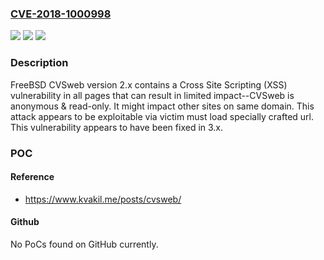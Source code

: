 ### [CVE-2018-1000998](https://cve.mitre.org/cgi-bin/cvename.cgi?name=CVE-2018-1000998)
![](https://img.shields.io/static/v1?label=Product&message=n%2Fa&color=blue)
![](https://img.shields.io/static/v1?label=Version&message=n%2Fa&color=blue)
![](https://img.shields.io/static/v1?label=Vulnerability&message=n%2Fa&color=brighgreen)

### Description

FreeBSD CVSweb version 2.x contains a Cross Site Scripting (XSS) vulnerability in all pages that can result in limited impact--CVSweb is anonymous & read-only. It might impact other sites on same domain. This attack appears to be exploitable via victim must load specially crafted url. This vulnerability appears to have been fixed in 3.x.

### POC

#### Reference
- https://www.kvakil.me/posts/cvsweb/

#### Github
No PoCs found on GitHub currently.

